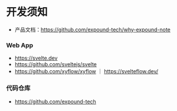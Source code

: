 # 开发须知

- 产品文档：https://github.com/expound-tech/why-expound-note

### Web App

- https://svelte.dev
- https://github.com/sveltejs/svelte
- https://github.com/xyflow/xyflow ｜ https://svelteflow.dev/

### 代码仓库

- https://github.com/expound-tech